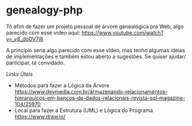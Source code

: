 # genealogy-php

Tô afim de fazer um projeto pessoal de árvore genealógica pra Web, algo parecido com esse vídeo aqui: 
https://www.youtube.com/watch?v=_v8_doDV7j8

A princípio seria algo parecido com esse vídeo, mas tenho algumas ideias de implementações e também estou aberto a sugestões. 
Se quiser ajudar/ participar, tá convidado.

*Links Úteis*
- Métodos para fazer a Lógica da Árvore
https://www.devmedia.com.br/armazenando-relacionamentos-hierarquicos-em-bancos-de-dados-relacionais-revista-sql-magazine-104/25970
- Local para fazer a Estrutura (UML) e Lógica do Programa
https://www.draw.io/
